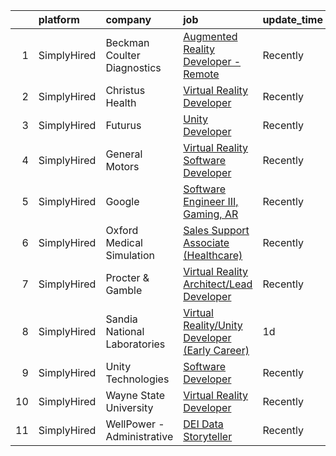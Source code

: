 

|    | platform    | company                      | job                                                                                                                                                                  | update_time   | location          |
|---:|:------------|:-----------------------------|:---------------------------------------------------------------------------------------------------------------------------------------------------------------------|:--------------|:------------------|
|  1 | SimplyHired | Beckman Coulter Diagnostics  | [Augmented Reality Developer - Remote](https://www.simplyhired.com/job/BENKFUiPiOGd7NnZxCUDDfnfvXKPu5VZW7UgNI7rEFaIlZc_QEGZdA?q=virtual+reality+developer)           | Recently      | New York, NY      |
|  2 | SimplyHired | Christus Health              | [Virtual Reality Developer](https://www.simplyhired.com/job/J6zhA13jN-75_595Tjy0jbyglfGycWHRdePrzTqbqANeWEpN-_Jq6w?q=virtual+reality+developer)                      | Recently      | Irving, TX        |
|  3 | SimplyHired | Futurus                      | [Unity Developer](https://www.simplyhired.com/job/RyXOZNkAw3vAkgZw4JLhL9StE7Hjfr5gPi3g0rWJFVp9s8VpZ-IVJQ?q=virtual+reality+developer)                                | Recently      | Atlanta, GA       |
|  4 | SimplyHired | General Motors               | [Virtual Reality Software Developer](https://www.simplyhired.com/job/sud1aZxUrbB1uqmcIayWJQDOvfIkIaXVlU0Cu7_kMW7l6A3KcUnnkg?q=virtual+reality+developer)             | Recently      | Warren, MI        |
|  5 | SimplyHired | Google                       | [Software Engineer III, Gaming, AR](https://www.simplyhired.com/job/cEq7hKhfD1eH_SXYHKz4kmZswLyKyrQlrLptRTKHeoVC-FUmWI_n9w?q=virtual+reality+developer)              | Recently      | San Francisco, CA |
|  6 | SimplyHired | Oxford Medical Simulation    | [Sales Support Associate (Healthcare)](https://www.simplyhired.com/job/6EF0seFqLUVRZbUoKyXqh6fzj21dhsqJYBsnruTCOcYswubNLTPh4g?q=virtual+reality+developer)           | Recently      | Boston, MA        |
|  7 | SimplyHired | Procter & Gamble             | [Virtual Reality Architect/Lead Developer](https://www.simplyhired.com/job/ozw_teaUirzci8ByWJu9iJSHaYKMrV4oho_I6L3xx-RWfhmJLo4BAw?q=virtual+reality+developer)       | Recently      | Cincinnati, OH    |
|  8 | SimplyHired | Sandia National Laboratories | [Virtual Reality/Unity Developer (Early Career)](https://www.simplyhired.com/job/rP2FyTY-8eYD5N2VL8KFsK95rgY40QHl2nGx36dIZw7-azcg6gV6TA?q=virtual+reality+developer) | 1d            | Albuquerque, NM   |
|  9 | SimplyHired | Unity Technologies           | [Software Developer](https://www.simplyhired.com/job/yCc0YF9qGxMMUxoBjILkSensbVkss0AdmEmXcEwTJPPGhoE8KIT9Yw?q=virtual+reality+developer)                             | Recently      | Orlando, FL       |
| 10 | SimplyHired | Wayne State University       | [Virtual Reality Developer](https://www.simplyhired.com/job/7s8HVK6RnoKJ9GdaS61RYoWrlBmAG5cxColwaUKyfrBaHn2uIjZjSg?q=virtual+reality+developer)                      | Recently      | Detroit, MI       |
| 11 | SimplyHired | WellPower - Administrative   | [DEI Data Storyteller](https://www.simplyhired.com/job/9iYxzsb0ujLjBmsypad6wB3F8pA65s5g3kZqfUosFOGkj1UsaENLrA?q=virtual+reality+developer)                           | Recently      | Denver, CO        |